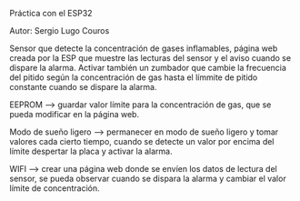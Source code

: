 Práctica con el ESP32

Autor: Sergio Lugo Couros

Sensor que detecte la concentración de gases inflamables, página web creada por la ESP que muestre las lecturas del sensor y el aviso cuando se dispare la alarma. Activar también un zumbador que cambie la frecuencia del pitido según la concentración de gas hasta el límmite de pitido constante cuando se dispare la alarma.

EEPROM --> guardar valor límite para la concentración de gas, que se pueda modificar en la página web.

Modo de sueño ligero --> permanecer en modo de sueño ligero y tomar valores cada cierto tiempo, cuando se detecte un valor por encima del límite despertar la placa y activar la alarma.

WIFI --> crear una página web donde se envíen los datos de lectura del sensor, se pueda observar cuando se dispara la alarma y cambiar el valor límite de concentración.
